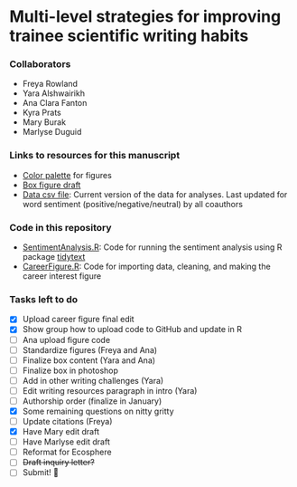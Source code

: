 # Multi-level strategies for improving trainee scientific writing habits

### Collaborators
- Freya Rowland
- Yara Alshwairikh
- Ana Clara Fanton
- Kyra Prats
- Mary Burak
- Marlyse Duguid

### Links to resources for this manuscript
* [Color palette](<https://coolors.co/405364-585b74-6c5b7b-966480-c6798f-df858e-eda09c> "Color palette") for figures
* [Box figure draft](<https://docs.google.com/presentation/d/1CSUlPH7a5M1es4IyuSy8WH2JvQX9nPUwl5_y_ahd9Xg/edit#slide=id.gcb8342311d_1_0.>)
* [Data csv file](<data/dataclean_Nov2.csv>): Current version of the data for analyses. Last updated for word sentiment (positive/negative/neutral) by all coauthors

### Code in this repository
* [SentimentAnalysis.R](<code/SentimentAnalysis.R>): Code for running the sentiment analysis using R package [tidytext](<https://www.tidytextmining.com/sentiment.html>)
* [CareerFigure.R](<code/CareerFigure.R>): Code for importing data, cleaning, and making the career interest figure

### Tasks left to do
- [x] Upload career figure final edit
- [x] Show group how to upload code to GitHub and update in R
- [ ] Ana upload figure code
- [ ] Standardize figures (Freya and Ana)
- [ ] Finalize box content (Yara and Ana)
- [ ] Finalize box in photoshop
- [ ] Add in other writing challenges (Yara)
- [ ] Edit writing resources paragraph in intro (Yara)
- [ ] Authorship order (finalize in January)
- [x] Some remaining questions on nitty gritty
- [ ] Update citations (Freya)
- [x] Have Mary edit draft
- [ ] Have Marlyse edit draft
- [ ] Reformat for Ecosphere
- [ ] ~~Draft inquiry letter?~~
- [ ] Submit! :tada:
